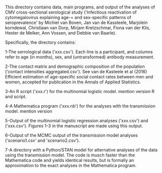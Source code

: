 This directory contains data, main programs, and output of the analyses of CMV cross-sectional serological study ('Infectious reactivation of cytomegalovirus explaining age-= and sex-specific patterns of seroprevalence' by Michiel van Boven, Jan van de Kassteele, Marjolein korndewal, Christiaan van Dorp, Mirjam Kretzschmar, Fiona van der Klis, Hester de Melker, Ann Vossen, and Debbie van Baarle).

Specifically, the directory contains:

1-The serrological data ('xxx.csv'). Each line is a participant, and columns refer to age (in months), sex, and (untransformed) antibody measurement.

2-The contact matrix and demographic composition of the population ('contact intensities aggregated.csv'). See van de Kasteele et al (2016) Efficient estimation of age-specific social contact rates between men and women, accepted for publication in the Annals of Applied Statistics.

3-An R script ('xxx.r') for the multinomial logistic model. mention version R and script.

4-A Mathematica program ('xxx.nb') for the analyses with the transmission model. mention version 

5-Output of the multinomial logistic regression analyses ('xxx.csv') and ('xxx.csv'). Figures 1-3 in the manuscript are made using this output.

6-Output of the MCMC output of the transmission model analyses ('scenario1.csv' and 'scenario2.csv').

7-A directory with a Python/STAN model for alternative analyses of the data using the transmission model. The code is musch faster than the Mathematica code and yields identical results, but is formally an approximation to the exact analyses in the Mathematica program.
